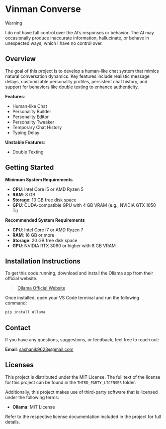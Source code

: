 # Vinman Converse

> [!WARNING]
> I do not have full control over the AI’s responses or behavior. The AI may occasionally produce inaccurate information, hallucinate, or behave in unexpected ways, which I have no control over.

</div>

## Overview

The goal of this project is to develop a human-like chat system that mimics natural conversation dynamics. Key features include realistic message delays, customizable personality profiles, persistent chat history, and support for behaviors like double texting to enhance authenticity.

**Features**:

- Human-like Chat
- Personality Builder
- Personality Editor
- Personality Tweaker
- Temporary Chat History
- Typing Delay

**Unstable Features**:
- Double Texting

## Getting Started

**Minimum System Requirements**

- **CPU**: Intel Core i5 or AMD Ryzen 5  
- **RAM**: 8 GB  
- **Storage**: 10 GB free disk space  
- **GPU**: CUDA-compatible GPU with 4 GB VRAM (e.g., NVIDIA GTX 1050 Ti)  

**Recommended System Requirements**

- **CPU**: Intel Core i7 or AMD Ryzen 7  
- **RAM**: 16 GB or more  
- **Storage**: 20 GB free disk space  
- **GPU**: NVIDIA RTX 3060 or higher with 8 GB VRAM  

## Installation Instructions

To get this code running, download and install the Ollama app from their official website.

>[Ollama Official Website](https://ollama.com/)

Once installed, open your VS Code terminal and run the following command:
```bash
pip install ollama
```

## Contact

If you have any questions, suggestions, or feedback, feel free to reach out:

**Email**: [sashanik9623@gmail.com](mailto:sashanik9623@gmail.com)

## Licenses

This project is distributed under the MIT License. The full text of the license for this project can be found in the `THIRD_PARTY_LICENSES` folder.

Additionally, this project makes use of third-party software that is licensed under the following terms:

- **Ollama**: MIT License

Refer to the respective license documentation included in the project for full details.
